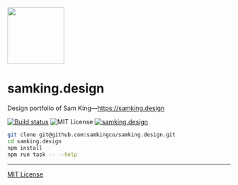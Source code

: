 <img src='https://samking.design/logo.png' width='128' height='128' />

# samking.design

Design portfolio of Sam King—https://samking.design

[![Build status][ci]][circle]
![MIT License][license]
[![samking.design][site-badge]](https://samking.design)

[ci]: https://flat.badgen.net/circleci/github/samkingco/samking.design
[license]: https://flat.badgen.net/badge/license/MIT/blue
[site-badge]: https://flat.badgen.net/badge/link/samking.design/black
[circle]: https://circleci.com/gh/samkingco/samking.design

```sh
git clone git@github.com:samkingco/samking.design.git
cd samking.design
npm install
npm run task -- --help
```

---

[MIT License](LICENSE.md)
